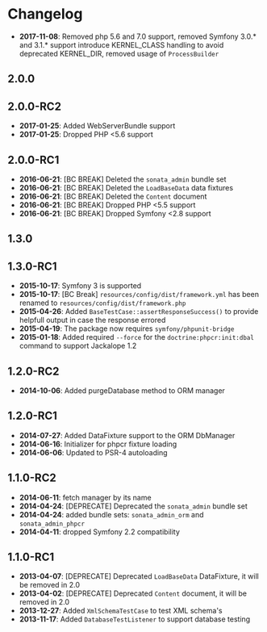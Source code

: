 Changelog
=========

 * **2017-11-08**: Removed php 5.6 and 7.0 support, removed Symfony 3.0.* and 3.1.* support
 introduce KERNEL_CLASS handling to avoid deprecated KERNEL_DIR, removed usage of `ProcessBuilder`

2.0.0
-----

2.0.0-RC2
---------

 * **2017-01-25**: Added WebServerBundle support
 * **2017-01-25**: Dropped PHP <5.6 support

2.0.0-RC1
---------

 * **2016-06-21**: [BC BREAK] Deleted the `sonata_admin` bundle set
 * **2016-06-21**: [BC BREAK] Deleted the `LoadBaseData` data fixtures
 * **2016-06-21**: [BC BREAK] Deleted the `Content` document
 * **2016-06-21**: [BC BREAK] Dropped PHP <5.5 support
 * **2016-06-21**: [BC BREAK] Dropped Symfony <2.8 support

1.3.0
-----

1.3.0-RC1
---------

* **2015-10-17**: Symfony 3 is supported
* **2015-10-17**: [BC Break] `resources/config/dist/framework.yml` has been
                  renamed to `resources/config/dist/framework.php`
* **2015-04-26**: Added `BaseTestCase::assertResponseSuccess()` to provide
                  helpfull output in case the response errored
* **2015-04-19**: The package now requires `symfony/phpunit-bridge`
* **2015-01-18**: Added required `--force` for the `doctrine:phpcr:init:dbal`
                  command to support Jackalope 1.2

1.2.0-RC2
---------

* **2014-10-06**: Added purgeDatabase method to ORM manager

1.2.0-RC1
---------

* **2014-07-27**: Added DataFixture support to the ORM DbManager
* **2014-06-16**: Initializer for phpcr fixture loading
* **2014-06-06**: Updated to PSR-4 autoloading

1.1.0-RC2
---------

* **2014-06-11**: fetch manager by its name
* **2014-04-24**: [DEPRECATE] Deprecated the `sonata_admin` bundle set
* **2014-04-24**: added bundle sets: `sonata_admin_orm` and `sonata_admin_phpcr`
* **2014-04-11**: dropped Symfony 2.2 compatibility

1.1.0-RC1
---------

* **2013-04-07**: [DEPRECATE] Deprecated `LoadBaseData` DataFixture, it will be removed in 2.0
* **2013-04-02**: [DEPRECATE] Deprecated `Content` document, it will be removed in 2.0
* **2013-12-27**: Added `XmlSchemaTestCase` to test XML schema's
* **2013-11-17**: Added `DatabaseTestListener` to support database testing

